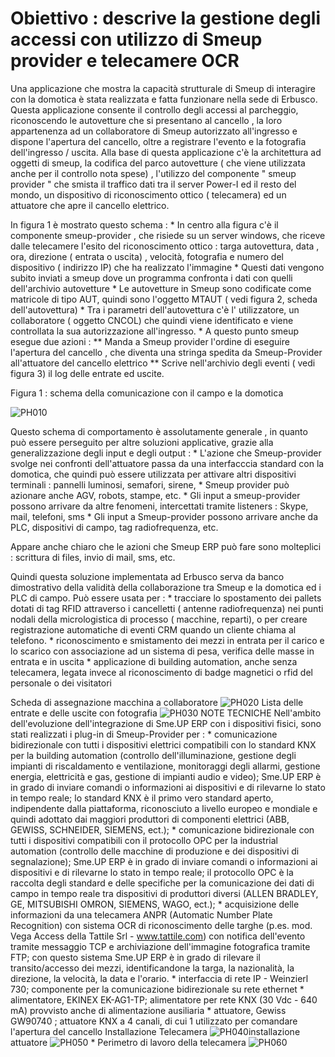 # Obiettivo :  descrive la gestione degli accessi con utilizzo di Smeup provider e telecamere OCR

Una applicazione che mostra la capacità strutturale di Smeup di interagire con la domotica è stata realizzata e fatta funzionare nella sede di Erbusco.
Questa applicazione consente il controllo degli accessi al parcheggio, riconoscendo le autovetture che si presentano al cancello , la loro appartenenza ad un collaboratore di Smeup autorizzato all'ingresso e dispone l'apertura del cancello, oltre a registrare l'evento e la fotografia dell'ingresso / uscita.
Alla base di questa applicazione c'è la architettura ad oggetti di smeup, la codifica del parco autovetture ( che viene utilizzata anche per il controllo nota spese) , l'utilizzo del componente " smeup provider " che smista il traffico dati tra il server Power-I ed il resto del mondo, un dispositivo di riconoscimento ottico ( telecamera) ed un attuatore che apre il cancello elettrico.

In figura 1 è mostrato questo schema : 
\* In centro alla figura c'è il componente smeup-provider  , che risiede su un server windows,  che riceve dalle telecamere l'esito del riconoscimento ottico :  targa autovettura, data , ora, direzione ( entrata o uscita) , velocità, fotografia e numero del dispositivo ( indirizzo IP) che ha realizzato l'immagine
\* Questi dati vengono subito inviati  a smeup dove un programma confronta i dati con quelli dell'archivio autovetture
\* Le autovetture  in Smeup sono codificate  come matricole di tipo AUT, quindi sono l'oggetto MTAUT ( vedi figura 2, scheda dell'autovettura)
\* Tra i parametri dell'autovettura c'è l' utilizzatore, un collaboratore ( oggetto CNCOL) che quindi viene identificato e viene controllata la sua autorizzazione all'ingresso.
\* A questo punto smeup esegue due azioni : 
\*\* Manda a Smeup provider l'ordine di eseguire l'apertura del cancello , che diventa una stringa spedita da Smeup-Provider all'attuatore del cancello elettrico
\*\* Scrive nell'archivio degli eventi ( vedi figura 3) il log delle entrate ed uscite.

Figura 1  :  schema della comunicazione con il campo e la domotica

![PH010](http://localhost:3000/immagini/PROVI_01/PH010.png)

Questo schema di comportamento è assolutamente generale , in quanto può essere perseguito per altre soluzioni applicative, grazie alla generalizzazione degli input e degli output : 
\* L'azione che Smeup-provider svolge nei confronti dell'attuatore passa da una interfacccia standard con la domotica, che quindi può essere utilizzata per attivare altri dispositivi terminali :   pannelli luminosi, semafori, sirene,
\* Smeup provider può azionare anche  AGV, robots, stampe, etc.
\* Gli input a smeup-provider possono arrivare da altre fenomeni, intercettati tramite listeners :  Skype, mail, telefoni, sms
\* Gli input a Smeup-provider possono arrivare anche da  PLC, dispositivi di campo, tag radiofrequenza, etc.

Appare anche chiaro che le azioni che Smeup ERP può fare sono molteplici :  scrittura di files, invio di mail, sms, etc.

Quindi questa soluzione implementata ad Erbusco serva da banco dimostrativo della validità della collaborazione tra Smeup e la domotica ed i PLC di campo.
Può essere usata per : 
\* tracciare lo spostamento dei pallets dotati di tag RFID attraverso i cancelletti ( antenne radiofrequenza) nei punti nodali della micrologistica di processo ( macchine, reparti), o per creare registrazione automatiche di eventi CRM quando un cliente chiama al telefono.
\* riconoscimento e smistamento dei mezzi in entrata per il carico e lo scarico con associazione ad un sistema di pesa, verifica delle masse in entrata e in uscita
\* applicazione di building automation, anche senza telecamera, legata invece al riconoscimento di badge magnetici o rfid del personale o dei visitatori

Scheda di assegnazione macchina a collaboratore
![PH020](http://localhost:3000/immagini/PROVI_01/PH020.png)
Lista delle entrate e delle uscite con fotografia
![PH030](http://localhost:3000/immagini/PROVI_01/PH030.png)
NOTE TECNICHE
Nell'ambito dell'evoluzione dell'integrazione di Sme.UP ERP con i dispositivi fisici, sono stati realizzati i plug-in di Smeup-Provider per : 
\* comunicazione bidirezionale con tutti i dispositivi elettrici compatibili con lo standard KNX per la building automation (controllo dell'illuminazione, gestione degli impianti di riscaldamento e ventilazione, monitoraggi degli allarmi, gestione energia, elettricità e gas, gestione di impianti audio e video); Sme.UP ERP è in grado di inviare comandi o informazioni ai dispositivi e di rilevarne lo stato in tempo reale; lo standard KNX è il primo vero standard aperto, indipendente dalla piattaforma, riconosciuto a livello europeo e mondiale e quindi adottato dai maggiori produttori di componenti elettrici (ABB, GEWISS, SCHNEIDER, SIEMENS, ect.);
\* comunicazione bidirezionale con tutti i dispositivi compatibili con il protocollo OPC per la industrial automation (controllo delle macchine di produzione e dei dispositivi di segnalazione); Sme.UP ERP è in grado di inviare comandi o informazioni ai dispositivi e di rilevarne lo stato in tempo reale;  il protocollo OPC è la raccolta degli standard e delle specifiche per la comunicazione dei dati di campo in tempo reale tra dispositivi di produttori diversi (ALLEN BRADLEY, GE, MITSUBISHI OMRON, SIEMENS, WAGO, ect.);
\* acquisizione delle informazioni da una telecamera ANPR (Automatic Number Plate Recognition) con sistema OCR di riconoscimento delle targhe (p.es. mod. Vega Access della Tattile Srl - www.tattile.com) con notifica dell'evento tramite messaggio TCP e archiviazione dell'immagine fotografica tramite FTP; con questo sistema Sme.UP ERP è in grado di rilevare il transito/accesso dei mezzi, identificandone la targa, la nazionalità, la direzione, la velocità, la data e l'orario.
\* interfaccia di rete IP - Weinzierl 730; componente per la comunicazione bidirezionale su rete ethernet
\* alimentatore, EKINEX EK-AG1-TP; alimentatore per rete KNX (30 Vdc - 640 mA) provvisto anche di alimentazione ausiliaria
\* attuatore,  Gewiss GW90740 ; attuatore KNX a 4 canali, di cui 1 utilizzato per comandare l'apertura del cancello
Installazione Telecamera
![PH040](http://localhost:3000/immagini/PROVI_01/PH040.png)installazione attuatore
![PH050](http://localhost:3000/immagini/PROVI_01/PH050.png)
\* Perimetro di lavoro della telecamera
![PH060](http://localhost:3000/immagini/PROVI_01/PH060.png)